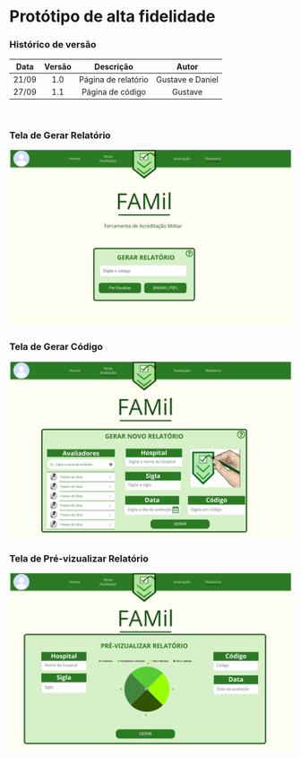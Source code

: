 # Protótipo de alta fidelidade

### Histórico de versão

| Data| Versão| Descrição  | Autor  |
| :---: | :---: | :---: | :---: |
| 21/09 | 1.0 | Página de relatório | Gustave e Daniel |
| 27/09 | 1.1 | Página de código | Gustave |


<br>

### Tela de Gerar Relatório

![Tela-Relatorio](/docs/assets/produtos/prototipos/prototipo_time_b/Prototipo_Relatorio_TimeB.png)

### Tela de Gerar Código

![Tela-Codigo](/docs/assets/produtos/prototipos/prototipo_time_b/Prototipo_GerarCodigo_TimeB.png)

### Tela de Pré-vizualizar Relatório

![Tela-Preview](/docs/assets/produtos/prototipos/prototipo_time_b/Protótipo_Gerar_Relatório_Preview_TimeB.png)